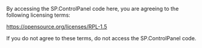 By accessing the SP.ControlPanel code here, you are agreeing to the following licensing terms:

https://opensource.org/licenses/RPL-1.5

If you do not agree to these terms, do not access the SP.ControlPanel code.
